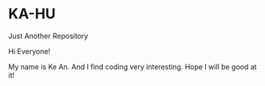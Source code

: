 # KA-HU
Just Another Repository

Hi Everyone!

My name is Ke An. And I find coding very interesting. Hope I will be good at it!
